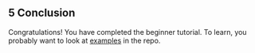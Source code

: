 ## 5 Conclusion

Congratulations! You have completed the beginner tutorial. To learn, you probably want to look at [examples](https://github.com/t83714/fractal-component/tree/master/examples) in the repo.